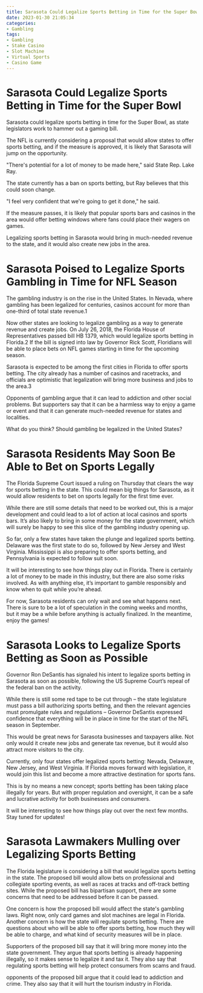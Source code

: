 ```yaml
---
title: Sarasota Could Legalize Sports Betting in Time for the Super Bowl
date: 2023-01-30 21:05:34
categories:
- Gambling
tags:
- Gambling
- Stake Casino
- Slot Machine
- Virtual Sports
- Casino Game
---
```



#  Sarasota Could Legalize Sports Betting in Time for the Super Bowl

Sarasota could legalize sports betting in time for the Super Bowl, as state legislators work to hammer out a gaming bill.

The NFL is currently considering a proposal that would allow states to offer sports betting, and if the measure is approved, it is likely that Sarasota will jump on the opportunity.

"There's potential for a lot of money to be made here," said State Rep. Lake Ray.

The state currently has a ban on sports betting, but Ray believes that this could soon change.

"I feel very confident that we're going to get it done," he said.

If the measure passes, it is likely that popular sports bars and casinos in the area would offer betting windows where fans could place their wagers on games.

Legalizing sports betting in Sarasota would bring in much-needed revenue to the state, and it would also create new jobs in the area.

#  Sarasota Poised to Legalize Sports Gambling in Time for NFL Season

The gambling industry is on the rise in the United States. In Nevada, where gambling has been legalized for centuries, casinos account for more than one-third of total state revenue.1

Now other states are looking to legalize gambling as a way to generate revenue and create jobs. On July 26, 2018, the Florida House of Representatives passed bill HB 1379, which would legalize sports betting in Florida.2 If the bill is signed into law by Governor Rick Scott, Floridians will be able to place bets on NFL games starting in time for the upcoming season.

Sarasota is expected to be among the first cities in Florida to offer sports betting. The city already has a number of casinos and racetracks, and officials are optimistic that legalization will bring more business and jobs to the area.3

Opponents of gambling argue that it can lead to addiction and other social problems. But supporters say that it can be a harmless way to enjoy a game or event and that it can generate much-needed revenue for states and localities.

What do you think? Should gambling be legalized in the United States?

#  Sarasota Residents May Soon Be Able to Bet on Sports Legally

The Florida Supreme Court issued a ruling on Thursday that clears the way for sports betting in the state. This could mean big things for Sarasota, as it would allow residents to bet on sports legally for the first time ever.

While there are still some details that need to be worked out, this is a major development and could lead to a lot of action at local casinos and sports bars. It’s also likely to bring in some money for the state government, which will surely be happy to see this slice of the gambling industry opening up.

So far, only a few states have taken the plunge and legalized sports betting. Delaware was the first state to do so, followed by New Jersey and West Virginia. Mississippi is also preparing to offer sports betting, and Pennsylvania is expected to follow suit soon.

It will be interesting to see how things play out in Florida. There is certainly a lot of money to be made in this industry, but there are also some risks involved. As with anything else, it’s important to gamble responsibly and know when to quit while you’re ahead.

For now, Sarasota residents can only wait and see what happens next. There is sure to be a lot of speculation in the coming weeks and months, but it may be a while before anything is actually finalized. In the meantime, enjoy the games!

#  Sarasota Looks to Legalize Sports Betting as Soon as Possible

Governor Ron DeSantis has signaled his intent to legalize sports betting in Sarasota as soon as possible, following the US Supreme Court’s repeal of the federal ban on the activity.

While there is still some red tape to be cut through – the state legislature must pass a bill authorizing sports betting, and then the relevant agencies must promulgate rules and regulations – Governor DeSantis expressed confidence that everything will be in place in time for the start of the NFL season in September.

This would be great news for Sarasota businesses and taxpayers alike. Not only would it create new jobs and generate tax revenue, but it would also attract more visitors to the city.

Currently, only four states offer legalized sports betting: Nevada, Delaware, New Jersey, and West Virginia. If Florida moves forward with legislation, it would join this list and become a more attractive destination for sports fans.

This is by no means a new concept; sports betting has been taking place illegally for years. But with proper regulation and oversight, it can be a safe and lucrative activity for both businesses and consumers.

It will be interesting to see how things play out over the next few months. Stay tuned for updates!

#  Sarasota Lawmakers Mulling over Legalizing Sports Betting

The Florida legislature is considering a bill that would legalize sports betting in the state. The proposed bill would allow bets on professional and collegiate sporting events, as well as races at tracks and off-track betting sites. While the proposed bill has bipartisan support, there are some concerns that need to be addressed before it can be passed.

One concern is how the proposed bill would affect the state's gambling laws. Right now, only card games and slot machines are legal in Florida. Another concern is how the state will regulate sports betting. There are questions about who will be able to offer sports betting, how much they will be able to charge, and what kind of security measures will be in place.

Supporters of the proposed bill say that it will bring more money into the state government. They argue that sports betting is already happening illegally, so it makes sense to legalize it and tax it. They also say that regulating sports betting will help protect consumers from scams and fraud.

 opponents of the proposed bill argue that it could lead to addiction and crime. They also say that it will hurt the tourism industry in Florida.